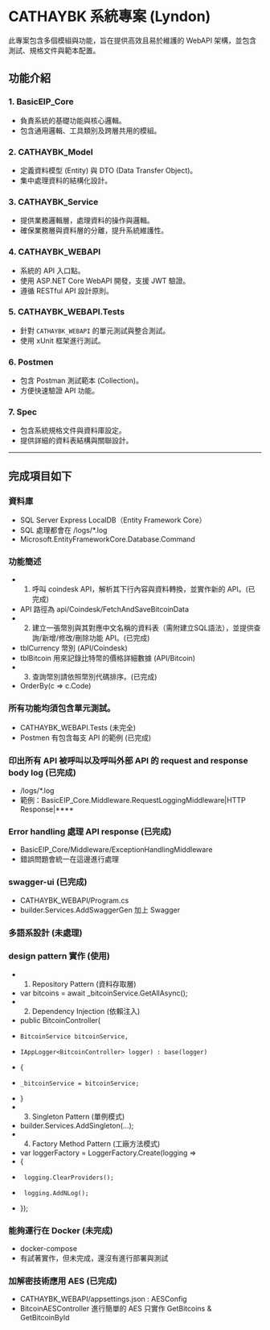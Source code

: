 # CATHAYBK 系統專案 (Lyndon)
此專案包含多個模組與功能，旨在提供高效且易於維護的 WebAPI 架構，並包含測試、規格文件與範本配置。

## 功能介紹
### 1. **BasicEIP_Core**
- 負責系統的基礎功能與核心邏輯。
- 包含通用邏輯、工具類別及跨層共用的模組。

### 2. **CATHAYBK_Model**
- 定義資料模型 (Entity) 與 DTO (Data Transfer Object)。
- 集中處理資料的結構化設計。

### 3. **CATHAYBK_Service**
- 提供業務邏輯層，處理資料的操作與邏輯。
- 確保業務層與資料層的分離，提升系統維護性。

### 4. **CATHAYBK_WEBAPI**
- 系統的 API 入口點。
- 使用 ASP.NET Core WebAPI 開發，支援 JWT 驗證。
- 遵循 RESTful API 設計原則。

### 5. **CATHAYBK_WEBAPI.Tests**
- 針對 `CATHAYBK_WEBAPI` 的單元測試與整合測試。
- 使用 xUnit 框架進行測試。

### 6. **Postmen**
- 包含 Postman 測試範本 (Collection)。
- 方便快速驗證 API 功能。

### 7. **Spec**
- 包含系統規格文件與資料庫設定。
- 提供詳細的資料表結構與關聯設計。

--------------------
## 完成項目如下

### 資料庫 
- SQL Server Express LocalDB（Entity Framework Core） 
- SQL 處理都會在 /logs/*.log
- Microsoft.EntityFrameworkCore.Database.Command

### 功能簡述
- 1. 呼叫 coindesk API，解析其下行內容與資料轉換，並實作新的 API。(已完成)
- API 路徑為 api/Coindesk/FetchAndSaveBitcoinData 
- 2. 建立一張幣別與其對應中文名稱的資料表（需附建立SQL語法），並提供查詢/新增/修改/刪除功能 API。(已完成)
- tblCurrency 幣別 (API/Coindesk)
- tblBitcoin 用來記錄比特幣的價格詳細數據 (API/Bitcoin)
- 3. 查詢幣別請依照幣別代碼排序。(已完成)
- OrderBy(c => c.Code)

### 所有功能均須包含單元測試。 
- CATHAYBK_WEBAPI.Tests (未完全)
- Postmen 有包含每支 API 的範例 (已完成)

### 印出所有 API 被呼叫以及呼叫外部 API 的 request and response body log (已完成)
- /logs/*.log
- 範例：BasicEIP_Core.Middleware.RequestLoggingMiddleware|HTTP Response|****

### Error handling 處理 API response (已完成)
- BasicEIP_Core/Middleware/ExceptionHandlingMiddleware
- 錯誤問題會統一在這邊進行處理

### swagger-ui (已完成)
- CATHAYBK_WEBAPI/Program.cs
- builder.Services.AddSwaggerGen 加上 Swagger

### 多語系設計 (未處理)

### design pattern 實作 (使用)
- 1. Repository Pattern (資料存取層)
- var bitcoins = await _bitcoinService.GetAllAsync();
- 2. Dependency Injection (依賴注入)
- public BitcoinController(
-     BitcoinService bitcoinService,
-     IAppLogger<BitcoinController> logger) : base(logger)
- {
-     _bitcoinService = bitcoinService;
- }
- 3. Singleton Pattern (單例模式)
- builder.Services.AddSingleton<AESService>(...);
- 4. Factory Method Pattern (工廠方法模式)
- var loggerFactory = LoggerFactory.Create(logging =>
- {
-      logging.ClearProviders();
-      logging.AddNLog();
- });

### 能夠運行在 Docker (未完成)
- docker-compose
- 有試著實作，但未完成，還沒有進行部署與測試

### 加解密技術應用 AES (已完成)
- CATHAYBK_WEBAPI/appsettings.json : AESConfig
- BitcoinAESController 進行簡單的 AES 只實作 GetBitcoins & GetBitcoinById
